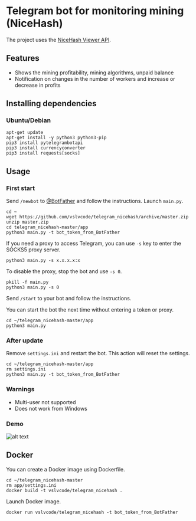 # Telegram bot for monitoring mining (NiceHash)
The project uses the [NiceHash Viewer API](https://github.com/adityudhna/nicehash).

## Features
- Shows the mining profitability, mining algorithms, unpaid balance
- Notification on changes in the number of workers and increase or decrease in profits

## Installing dependencies 
### Ubuntu/Debian
```
apt-get update
apt-get install -y python3 python3-pip
pip3 install pytelegrambotapi
pip3 install currencyconverter
pip3 install requests[socks]
```

## Usage
### First start
Send ```/newbot``` to [@BotFather](https://telegram.me/BotFather) and follow the instructions.
Launch ```main.py```.
```
cd ~
wget https://github.com/vslvcode/telegram_nicehash/archive/master.zip
unzip master.zip
cd telegram_nicehash-master/app
python3 main.py -t bot_token_from_BotFather
```
If you need a proxy to access Telegram, you can use ```-s``` key to enter the SOCKS5 proxy server.
```
python3 main.py -s x.x.x.x:x
```
To disable the proxy, stop the bot and use ```-s 0```.
```
pkill -f main.py
python3 main.py -s 0
```
Send ```/start``` to your bot and follow the instructions.

You can start the bot the next time without entering a token or proxy.
```
cd ~/telegram_nicehash-master/app
python3 main.py
```

### After update

Remove ```settings.ini``` and restart the bot. This action will reset the settings.
```
cd ~/telegram_nicehash-master/app
rm settings.ini
python3 main.py -t bot_token_from_BotFather
```

### Warnings
- Multi-user not supported
- Does not work from Windows

### Demo
![alt text](https://raw.githubusercontent.com/vslvcode/telegram_nicehash/master/demo.png)

## Docker

You can create a Docker image using Dockerfile.
```
cd ~/telegram_nicehash-master
rm app/settings.ini
docker build -t vslvcode/telegram_nicehash .
```
Launch Docker image.

```
docker run vslvcode/telegram_nicehash -t bot_token_from_BotFather

```
